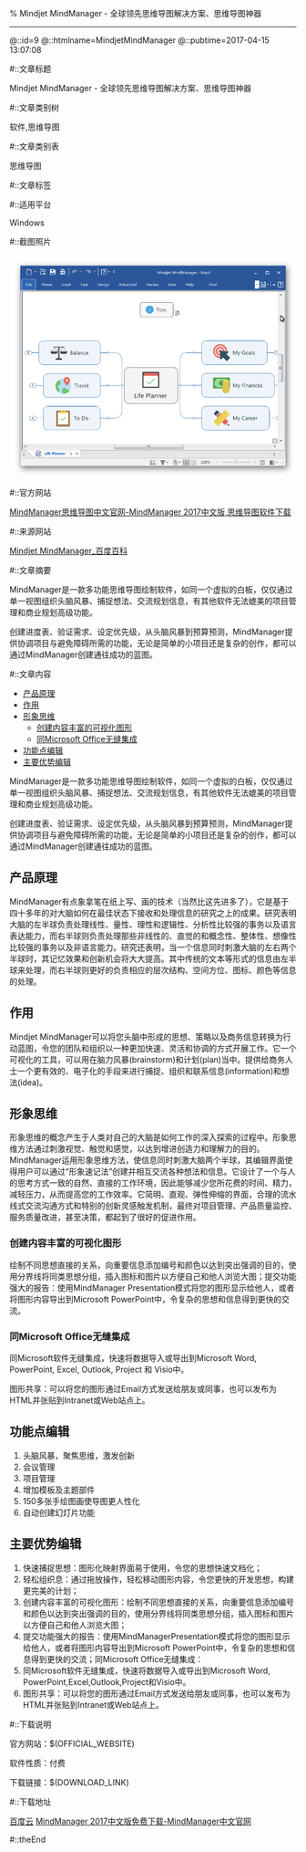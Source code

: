 % Mindjet MindManager - 全球领先思维导图解决方案、思维导图神器

---

@::id=9
@::htmlname=MindjetMindManager
@::pubtime=2017-04-15 13:07:08

#::文章标题

Mindjet MindManager - 全球领先思维导图解决方案、思维导图神器

#::文章类别树

软件,思维导图

#::文章类别表

思维导图

#::文章标签



#::适用平台

Windows

#::截图照片

![主界面](MindjetMindManager.png)

#::官方网站

[MindManager思维导图中文官网-MindManager 2017中文版,思维导图软件下载](http://www.mindmanager.cc/ "")

#::来源网站

[Mindjet MindManager\_百度百科](http://baike.baidu.com/link?url=JI-vzxaUzU5DVLcksLFXHj4XH3XNHc7lqCicFIuRM67XqiUp\_avCKNMJFaupWi4rRc5HMoUU\_Rm3lba89D-BB4SuBAwItb0X7q4r3ygBpqy\#7 "")

#::文章摘要

MindManager是一款多功能思维导图绘制软件，如同一个虚拟的白板，仅仅通过单一视图组织头脑风暴、捕捉想法、交流规划信息，有其他软件无法媲美的项目管理和商业规划高级功能。

创建进度表、验证需求、设定优先级，从头脑风暴到预算预测，MindManager提供协调项目与避免障碍所需的功能，无论是简单的小项目还是复杂的创作，都可以通过MindManager创建通往成功的蓝图。

#::文章内容

-   [产品原理](#产品原理)
-   [作用](#作用)
-   [形象思维](#形象思维)
    -   [创建内容丰富的可视化图形](#创建内容丰富的可视化图形)
    -   [同Microsoft Office无缝集成](#同microsoft-office无缝集成)
-   [功能点编辑](#功能点编辑)
-   [主要优势编辑](#主要优势编辑)

MindManager是一款多功能思维导图绘制软件，如同一个虚拟的白板，仅仅通过单一视图组织头脑风暴、捕捉想法、交流规划信息，有其他软件无法媲美的项目管理和商业规划高级功能。

创建进度表、验证需求、设定优先级，从头脑风暴到预算预测，MindManager提供协调项目与避免障碍所需的功能，无论是简单的小项目还是复杂的创作，都可以通过MindManager创建通往成功的蓝图。

产品原理
--------

MindManager有点象拿笔在纸上写、画的技术（当然比这先进多了），它是基于四十多年的对大脑如何在最佳状态下接收和处理信息的研究之上的成果。研究表明大脑的左半球负责处理线性、量性、理性和逻辑性、分析性比较强的事务以及语言表达能力，而右半球则负责处理那些非线性的、直觉的和概念性、整体性、想像性比较强的事务以及非语言能力。研究还表明，当一个信息同时刺激大脑的左右两个半球时，其记忆效果和创新机会将大大提高。其中传统的文本等形式的信息由左半球来处理，而右半球则更好的负责相应的层次结构、空间方位、图标、颜色等信息的处理。

作用
----

Mindjet
MindManager可以将您头脑中形成的思想、策略以及商务信息转换为行动蓝图，令您的团队和组织以一种更加快速、灵活和协调的方式开展工作。它一个可视化的工具，可以用在脑力风暴(brainstorm)和计划(plan)当中。提供给商务人士一个更有效的、电子化的手段来进行捕捉、组织和联系信息(information)和想法(idea)。

形象思维
--------

形象思维的概念产生于人类对自己的大脑是如何工作的深入探索的过程中。形象思维方法通过刺激视觉、触觉和感觉，以达到增进创造力和理解力的目的。MindManager运用形象思维方法，使信息同时刺激大脑两个半球，其编辑界面使得用户可以通过“形象速记法”创建并相互交流各种想法和信息。它设计了一个与人的思考方式一致的自然、直接的工作环境，因此能够减少您所花费的时间、精力，减轻压力，从而提高您的工作效率。它简明、直观、弹性伸缩的界面，合理的流水线式交流沟通方式和特别的创新灵感触发机制，最终对项目管理、产品质量监控、服务质量改进，甚至决策，都起到了很好的促进作用。

### 创建内容丰富的可视化图形

绘制不同思想直接的关系，向重要信息添加编号和颜色以达到突出强调的目的，使用分界线将同类思想分组，插入图标和图片以方便自己和他人浏览大图；提交功能强大的报告：使用MindManager
Presentation模式将您的图形显示给他人，或者将图形内容导出到Microsoft
PowerPoint中，令复杂的思想和信息得到更快的交流。

### 同Microsoft Office无缝集成

同Microsoft软件无缝集成，快速将数据导入或导出到Microsoft Word,
PowerPoint, Excel, Outlook, Project 和 Visio中。

图形共享：可以将您的图形通过Email方式发送给朋友或同事，也可以发布为HTML并张贴到Intranet或Web站点上。

功能点编辑
----------

1.  头脑风暴，聚焦思维，激发创新
2.  会议管理
3.  项目管理
4.  增加模板及主题部件
5.  150多张手绘图画使导图更人性化
6.  自动创建幻灯片功能

主要优势编辑
------------

1.  快速捕捉思想：图形化映射界面易于使用，令您的思想快速文档化；
2.  轻松组织息：通过拖放操作，轻松移动图形内容，令您更快的开发思想，构建更完美的计划；
3.  创建内容丰富的可视化图形：绘制不同思想直接的关系，向重要信息添加编号和颜色以达到突出强调的目的，使用分界线将同类思想分组，插入图标和图片以方便自己和他人浏览大图；
4.  提交功能强大的报告：使用MindManagerPresentation模式将您的图形显示给他人，或者将图形内容导出到Microsoft
    PowerPoint中，令复杂的思想和信息得到更快的交流；同Microsoft
    Office无缝集成：
5.  同Microsoft软件无缝集成，快速将数据导入或导出到Microsoft Word,
    PowerPoint,Excel,Outlook,Project和Visio中。
6.  图形共享：可以将您的图形通过Email方式发送给朋友或同事，也可以发布为HTML并张贴到Intranet或Web站点上。



#::下载说明

官方网站：\$(OFFICIAL\_WEBSITE)

软件性质：付费

下载链接：\$(DOWNLOAD\_LINK)


#::下载地址

[百度云](http://pan.baidu.com/s/1pLtxUHX "qj9e")
[MindManager 2017中文版免费下载-MindManager中文官网](http://www.mindmanager.cc/xiazai.html "")

#::theEnd